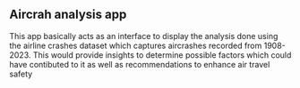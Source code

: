 ## Aircrah analysis app
This app basically acts as an interface to display the analysis done using the airline crashes dataset which captures
aircrashes recorded from 1908-2023. This would provide insights to determine possible factors which could have contibuted to it as well as recommendations to enhance air travel safety
